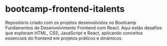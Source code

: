 # bootcamp-frontend-italents
Repositório criado com os projetos desenvolvidos no Bootcamp Fundamentos de Desenvolvimento Frontend com React. Aqui estão desafios que exploram HTML, CSS, JavaScript e React, aplicando conceitos essenciais do frontend em projetos práticos e dinâmicos.
